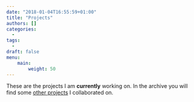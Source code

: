 ```yaml
---
date: "2018-01-04T16:55:59+01:00"
title: "Projects"
authors: []
categories:
  -
tags:
  -
draft: false
menu:
    main:
        weight: 50
---
```


These are the projects I am **currently** working on. In the archive you will find some [other projects](/archive/) I collaborated on.
